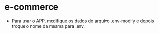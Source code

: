 # e-commerce

- Para usar o APP, modifique os dados do arquivo .env-modify e depois troque o nome da mesma para .env.
